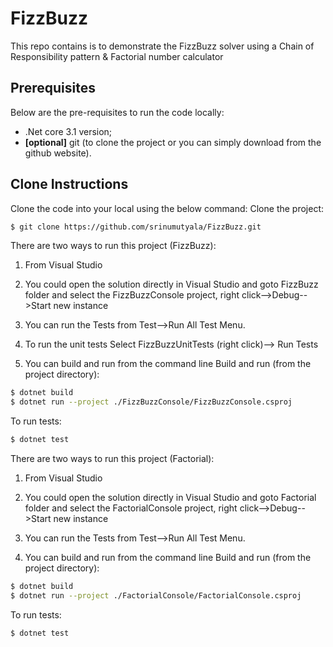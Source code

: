 # FizzBuzz
This repo contains is to demonstrate the FizzBuzz solver using a Chain of Responsibility pattern & Factorial number calculator

## Prerequisites
Below are the pre-requisites to run the code locally:
* .Net core 3.1 version;
* **[optional]** git (to clone the project or you can simply download from the github website).

## Clone Instructions
Clone the code into your local using the below command:
Clone the project:
```sh
$ git clone https://github.com/srinumutyala/FizzBuzz.git
```

There are two ways to run this project (FizzBuzz):
1. From Visual Studio
  1. You could open the solution directly in Visual Studio and goto FizzBuzz folder and select the FizzBuzzConsole project, right click-->Debug-->Start new instance
  2. You can run the Tests from Test-->Run All Test Menu.
  3. To run the unit tests Select FizzBuzzUnitTests (right click)--> Run Tests

2. You can build and run from the command line
Build and run (from the project directory):
```sh
$ dotnet build
$ dotnet run --project ./FizzBuzzConsole/FizzBuzzConsole.csproj
```

To run tests:
```sh
$ dotnet test
```
There are two ways to run this project (Factorial):
1. From Visual Studio
  1. You could open the solution directly in Visual Studio and goto Factorial folder and select the FactorialConsole project, right click-->Debug-->Start new instance
  2. You can run the Tests from Test-->Run All Test Menu.

2. You can build and run from the command line
Build and run (from the project directory):
```sh
$ dotnet build
$ dotnet run --project ./FactorialConsole/FactorialConsole.csproj
```

To run tests:
```sh
$ dotnet test
```
